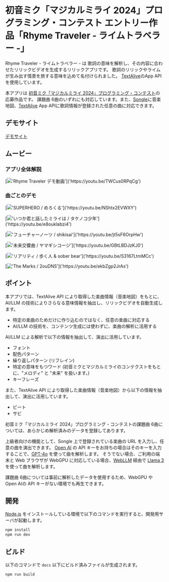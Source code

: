 # 初音ミク「マジカルミライ 2024」プログラミング・コンテスト エントリー作品「Rhyme Traveler - ライムトラベラー -」

Rhyme Traveler - ライムトラベラー - は 歌詞の意味を解析し、その内容に合わせたリリックビデオを生成するリリックアプリです。
歌詞のリリックやライムが生み出す情景を旅する意味を込めて名付けられました。
[TextAlive](https://textalive.jp/)のApp APIを使用しています。

本アプリは [初音ミク「マジカルミライ 2024」プログラミング・コンテスト](https://developer.textalive.jp/events/magicalmirai2024/)の応募作品です。
課題曲 6曲のいずれにも対応しています。また、[Songle](https://songle.jp/)に音楽地図、[TextAlive](https://textalive.jp/) App APIに歌詞情報が登録された任意の曲に対応できます。

## デモサイト

[デモサイト](http://ai-lyrics-visualizer-test.s3-website.ap-northeast-1.amazonaws.com/)

## ムービー

### アプリ全体解説
[!['Rhyme Traveler デモ動画']('https://github.com/moomindani/ai-lyrics-visualizer/assets/1304020/552af9ce-de19-4015-ad39-889cdc784670')]('https://youtu.be/TWCus0RPqCg')

### 曲ごとのデモ
[!['SUPERHERO / めろくる']('https://github.com/moomindani/ai-lyrics-visualizer/assets/1304020/d10e6139-6e84-4cca-970d-45a7d08bffb8')]('https://youtu.be/NShtx2EVWXY')

[!['いつか君と話したミライは / タケノコ少年']('https://github.com/moomindani/ai-lyrics-visualizer/assets/1304020/5b5e58a3-f874-48d5-8186-8205f2571919')]('https://youtu.be/e8ouklabzi4')

[!['フューチャーノーツ / shikisai']('https://github.com/moomindani/ai-lyrics-visualizer/assets/1304020/c82bdb7d-896c-4daf-a38b-9ae4db64e82c')]('https://youtu.be/jt5sF6OrpHw')

[!['未来交響曲 / ヤマギシコージ']('https://github.com/moomindani/ai-lyrics-visualizer/assets/1304020/62ddea16-0712-429a-a9fa-907ed4d0a9d6')]('https://youtu.be/GBtLBDJzKJ0')

[!['リアリティ / 歩く人 & sober bear']('https://github.com/moomindani/ai-lyrics-visualizer/assets/1304020/6d670f25-440d-444b-97d1-0766ff826082')]('https://youtu.be/S3167LtmMCc')

[!['The Marks / 2ouDNS']('https://github.com/moomindani/ai-lyrics-visualizer/assets/1304020/79bfb19f-565b-451d-b090-7f173b4017b4')]('https://youtu.be/ekbZgp2JrAs')

## ポイント

本アプリでは、TextAlive API により取得した楽曲情報（音楽地図）をもとに、AI/LLM の技術によりさらなる意味情報を抽出し、リリックビデオを自動生成します。

* 特定の楽曲のためだけに作り込むのではなく、任意の楽曲に対応する
* AI/LLM の技術を、コンテンツ生成には使わずに、楽曲の解析に活用する

AI/LLM による解析で以下の情報を抽出して、演出に活用しています。

* フォント
* 配色パターン
* 繰り返しパターン (リフレイン)
* 特定の意味をもつワード (初音ミクとマジカルミライのコンテクストをもとに、"メロディ" と "未来" を扱います。)
* キーフレーズ


また、TextAlive API により取得した楽曲情報（音楽地図）から以下の情報を抽出して、演出に活用しています。

* ビート
* サビ

初音ミク「マジカルミライ 2024」プログラミング・コンテストの課題曲 6曲については、あらかじめ解析済みのデータを登録してあります。

上級者向けの機能として、Songle 上で登録されている楽曲の URL を入力し、任意の曲を演出できます。
[Open AI](https://openai.com/index/openai-api/) の API キーをお持ちの場合はそのキーを入力することで、[GPT-4o](https://openai.com/index/hello-gpt-4o/) を使って曲を解析します。
そうでない場合、ご利用の端末と Web ブラウザが WebGPU に対応している場合、[WebLLM](https://webllm.mlc.ai/) 経由で [Llama 3](https://llama.meta.com/llama3/) を使って曲を解析します。

課題曲 6曲については事前に解析したデータを使用するため、WebGPU や Open AIの API キーがない環境でも再生できます。

## 開発

[Node.js](https://nodejs.org/) をインストールしている環境で以下のコマンドを実行すると、開発用サーバが起動します。

```sh
npm install
npm run dev
```

## ビルド

以下のコマンドで `docs` 以下にビルド済みファイルが生成されます。

```sh
npm run build
```
